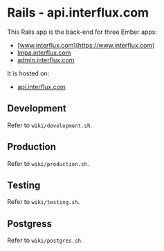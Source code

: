 # Rails - api.interflux.com

This Rails app is the back-end for three Ember apps:

- [www.interflux.com](https://www.interflux.com)
- [lmpa.interflux.com](https://lmpa.interflux.com)
- [admin.interflux.com](https://admin.interflux.com)

It is hosted on:

- [api.interflux.com](https://api.interflux.com)

## Development

Refer to `wiki/development.sh`.

## Production

Refer to `wiki/production.sh`.

## Testing

Refer to `wiki/testing.sh`.

## Postgress

Refer to `wiki/postgres.sh`.
